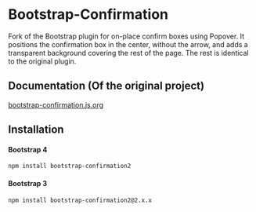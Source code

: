 # Bootstrap-Confirmation

Fork of the Bootstrap plugin for on-place confirm boxes using Popover. It positions the confirmation box in the center, without the arrow, and adds a transparent background covering the rest of the page. The rest is identical to the original plugin.

## Documentation (Of the original project)

[bootstrap-confirmation.js.org](http://bootstrap-confirmation.js.org)

## Installation

#### Bootstrap 4

```
npm install bootstrap-confirmation2
```

#### Bootstrap 3

```
npm install bootstrap-confirmation2@2.x.x
```
